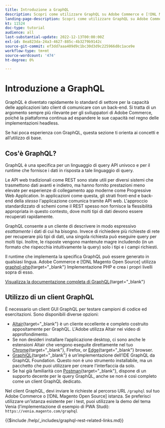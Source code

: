 ```yaml
---
title: Introduzione a GraphQL
description: Scopri come utilizzare GraphQL su Adobe Commerce e [!DNL Magento Open Source]. Utilizzare chiamate GraphQL GET e POST per Adobe Commerce e [!DNL Magento Open Source].
landing-page-description: Scopri come utilizzare GraphQL su Adobe Commerce e [!DNL Magento Open Source]. Utilizzare chiamate GraphQL GET e POST per Adobe Commerce e [!DNL Magento Open Source].
kt: 11524
doc-type: tutorial
audience: all
last-substantial-update: 2022-12-13T00:00:00Z
exl-id: 8ea823da-24a3-4627-885c-4b3279b9142c
source-git-commit: ef3dd7aaa409d9c1bc30d3d9c225966d8c1ace9e
workflow-type: tm+mt
source-wordcount: '474'
ht-degree: 0%

---
```


# Introduzione a GraphQL

GraphQL è diventato rapidamente lo standard di settore per la capacità delle applicazioni lato client di comunicare con un back-end. Si tratta di un argomento sempre più rilevante per gli sviluppatori di Adobe Commerce, poiché la piattaforma continua ad espandere le sue capacità nel regno delle implementazioni headless.

Se hai poca esperienza con GraphQL, questa sezione ti orienta ai concetti e all’utilizzo di base.

## Cos&#39;è GraphQL?

GraphQL è una specifica per un linguaggio di query API univoco e per il runtime che fornisce i dati in risposta a tale linguaggio di query.

Le API web tradizionali come REST sono state utili per diversi sistemi che trasmettono dati avanti e indietro, ma hanno fornito prestazioni meno elevate per esperienze di collegamento app moderne come Progressive Web Application. In applicazioni come questa, gli strati front-end e back-end della _stesso_ l&#39;applicazione comunica tramite API web. L&#39;approccio standardizzato di schemi come il REST spesso non fornisce la flessibilità appropriata in questo contesto, dove molti tipi di dati devono essere recuperati rapidamente.

GraphQL consente a un cliente di descrivere in modo espressivo _esattamente_ i dati di cui ha bisogno. Invece di richiedere più richieste di rete per recuperare più tipi di dati, una singola richiesta può eseguire query per molti tipi. Inoltre, le risposte vengono mantenute magre includendo (in un formato che rispecchia intuitivamente la query) solo i tipi e i campi richiesti.

Il runtime che implementa la specifica GraphQL può essere generato in qualsiasi lingua. Adobe Commerce e [!DNL Magento Open Source] utilizza
[graphql-php](https://webonyx.github.io/graphql-php/){target="_blank"} Implementazione PHP e crea i propri livelli sopra di esso.

[Visualizza la documentazione completa di GraphQL](https://graphql.org/learn){target="_blank"}

## Utilizzo di un client GraphQL

È necessario un client GUI GraphQL per testare campioni di codice ed esercitazioni. Sono disponibili diverse opzioni:

* [Altair](https://altairgraphql.dev/){target="_blank"} è un cliente eccellente e completo costruito appositamente per GraphQL. L&#39;Adobe utilizza Altair nei video di approfondimento.
* Se non desideri installare l’applicazione desktop, ci sono anche le estensioni Altair che vengono eseguite direttamente nel tuo
   [Chrome](https://chrome.google.com/webstore/detail/altair-graphql-client/flnheeellpciglgpaodhkhmapeljopja){target="_blank"}, Firefox, or [Edge](https://microsoftedge.microsoft.com/addons/detail/altair-graphql-client/kpggioiimijgcalmnfnalgglgooonopa){target="_blank"} browser.
* [GraphiQL](https://github.com/graphql/graphiql/tree/main/packages/graphiql){target="_blank"} è un’implementazione dell’IDE GraphQL da GraphQL Foundation. Questo non è uno strumento installabile, ma un pacchetto che puoi utilizzare per creare l&#39;interfaccia da solo.
* Se hai già familiarità con [Postman](https://www.postman.com/){target="_blank"}, dispone di un supporto decente per le query GraphQL, anche se non è così completo come un client GraphQL dedicato.

Nel client GraphQL, devi inviare le richieste al percorso URL `/graphql` sul tuo Adobe Commerce o [!DNL Magento Open Source] istanza. Se preferisci utilizzare un’istanza esistente per i test, puoi utilizzare la demo del tema Venia (l’implementazione di esempio di PWA Studi): `https://venia.magento.com/graphql`

{{$include /help/_includes/graphql-rest-related-links.md}}
